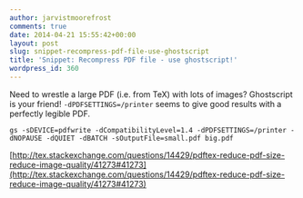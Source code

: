 ```yaml
---
author: jarvistmoorefrost
comments: true
date: 2014-04-21 15:55:42+00:00
layout: post
slug: snippet-recompress-pdf-file-use-ghostscript
title: 'Snippet: Recompress PDF file - use ghostscript!'
wordpress_id: 360
---
```


Need to wrestle a large PDF (i.e. from TeX) with lots of images? Ghostscript is your friend! `-dPDFSETTINGS=/printer` seems to give good results with a perfectly legible PDF.

`gs -sDEVICE=pdfwrite -dCompatibilityLevel=1.4 -dPDFSETTINGS=/printer -dNOPAUSE -dQUIET -dBATCH -sOutputFile=small.pdf big.pdf`

[http://tex.stackexchange.com/questions/14429/pdftex-reduce-pdf-size-reduce-image-quality/41273#41273](http://tex.stackexchange.com/questions/14429/pdftex-reduce-pdf-size-reduce-image-quality/41273#41273)
